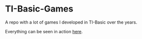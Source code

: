 # TI-Basic-Games
A repo with a lot of games I developed in TI-Basic over the years.

Everything can be seen in action [here](https://tiplanet.org/forum/archives_cat.php?auteur=185339).
